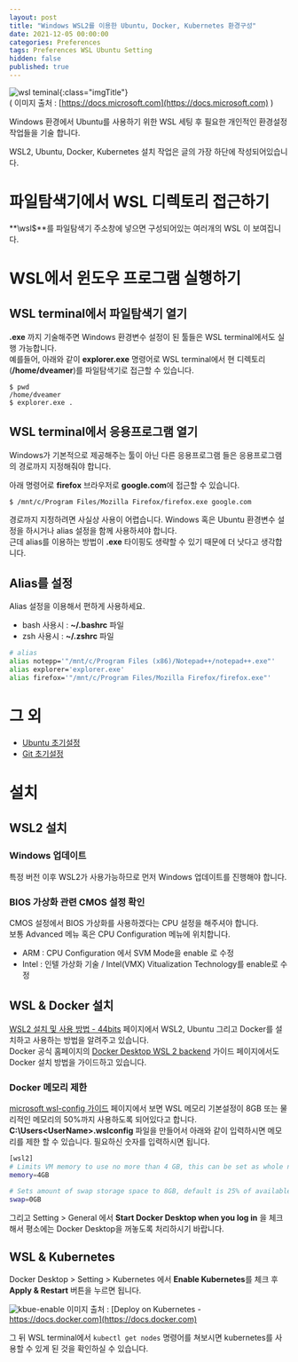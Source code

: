 ```yaml
---
layout: post
title: "Windows WSL2를 이용한 Ubuntu, Docker, Kubernetes 환경구성"
date: 2021-12-05 00:00:00
categories: Preferences
tags: Preferences WSL Ubuntu Setting
hidden: false
published: true
---
```


![wsl teminal](https://docs.microsoft.com/ko-kr/windows/wsl/media/terminal.png){:class="imgTitle"}  
( 이미지 출처 : [https://docs.microsoft.com](https://docs.microsoft.com) )  

Windows 환경에서 Ubuntu를 사용하기 위한 WSL 세팅 후 필요한 개인적인 환경설정 작업들을 기술 합니다.  

<!--more-->

WSL2, Ubuntu, Docker, Kubernetes 설치 작업은 글의 가장 하단에 작성되어있습니다.  

# 파일탐색기에서 WSL 디렉토리 접근하기 

**\\wsl$**를 파일탐색기 주소창에 넣으면 구성되어있는 여러개의 WSL 이 보여집니다.  

# WSL에서 윈도우 프로그램 실행하기

## WSL terminal에서 파일탐색기 열기

**.exe** 까지 기술해주면 Windows 환경변수 설정이 된 툴들은 WSL terminal에서도 실행 가능합니다.  
예를들어, 아래와 같이 **explorer.exe** 명령어로 WSL terminal에서 현 디렉토리(**/home/dveamer**)를 파일탐색기로 접근할 수 있습니다.  

~~~terminal
$ pwd
/home/dveamer
$ explorer.exe .
~~~

## WSL terminal에서 응용프로그램 열기

Windows가 기본적으로 제공해주는 툴이 아닌 다른 응용프로그램 들은 응용프로그램의 경로까지 지정해줘야 합니다.  

아래 명령어로 **firefox** 브라우저로 **google.com**에 접근할 수 있습니다.  

~~~terminal
$ /mnt/c/Program Files/Mozilla Firefox/firefox.exe google.com
~~~

경로까지 지정하려면 사실상 사용이 어렵습니다. Windows 혹은 Ubuntu 환경변수 설정을 하시거나 alias 설정을 함께 사용하셔야 합니다.  
근데 alias를 이용하는 방법이 **.exe** 타이핑도 생략할 수 있기 때문에 더 낫다고 생각합니다.  

## Alias를 설정

Alias 설정을 이용해서 편하게 사용하세요.  

  * bash 사용시 : **~/.bashrc** 파일 
  * zsh 사용시 : **~/.zshrc** 파일 

~~~bash
# alias
alias notepp='"/mnt/c/Program Files (x86)/Notepad++/notepad++.exe"'
alias explorer='explorer.exe'
alias firefox='"/mnt/c/Program Files/Mozilla Firefox/firefox.exe"'
~~~

# 그 외 

  * [Ubuntu 초기설정](/ubuntu/InitialSetting.html)
  * [Git 초기설정](/preferences/Git.html)
  
  
  
# 설치 

## WSL2 설치

### Windows 업데이트 

특정 버전 이후 WSL2가 사용가능하므로 먼저 Windows 업데이트를 진행해야 합니다.  

### BIOS 가상화 관련 CMOS 설정 확인

CMOS 설정에서 BIOS 가상화를 사용하겠다는 CPU 설정을 해주셔야 합니다.  
보통 Advanced 메뉴 혹은 CPU Configuration 메뉴에 위치합니다.  

  * ARM : CPU Configuration 에서 SVM Mode을 enable 로 수정 
  * Intel : 인텔 가상화 기술 / Intel(VMX) Vitualization Technology를 enable로 수정

## WSL & Docker 설치

[WSL2 설치 및 사용 방법 - 44bits](https://www.44bits.io/ko/post/wsl2-install-and-basic-usage) 페이지에서 WSL2, Ubuntu 그리고 Docker를 설치하고 사용하는 방법을 알려주고 있습니다.  
Docker 공식 홈페이지의 [Docker Desktop WSL 2 backend](https://docs.docker.com/desktop/windows/wsl/) 가이드 페이지에서도 Docker 설치 방법을 가이드하고 있습니다.  

### Docker 메모리 제한 

[microsoft wsl-config 가이드](https://docs.microsoft.com/en-us/windows/wsl/wsl-config#configuration-setting-for-wslconfig) 페이지에서 보면 WSL 메모리 기본설정이 8GB 또는 물리적인 메모리의 50%까지 사용하도록 되어있다고 합니다.  
**C:\Users\<UserName>\.wslconfig** 파일을 만들어서 아래와 같이 입력하시면 메모리를 제한 할 수 있습니다. 필요하신 숫자를 입력하시면 됩니다.  

~~~bash 
[wsl2]
# Limits VM memory to use no more than 4 GB, this can be set as whole numbers using GB or MB
memory=4GB

# Sets amount of swap storage space to 8GB, default is 25% of available RAM
swap=0GB
~~~

그리고 Setting > General 에서 **Start Docker Desktop when you log in** 을 체크해서 평소에는 Docker Desktop을 꺼놓도록 처리하시기 바랍니다.  
 
## WSL & Kubernetes

Docker Desktop > Setting > Kubernetes 에서 **Enable Kubernetes**를 체크 후 **Apply & Restart** 버튼을 누르면 됩니다.  

![kbue-enable](https://docs.docker.com/desktop/images/kube-enable.png)
이미지 출처 : [Deploy on Kubernetes - https://docs.docker.com](https://docs.docker.com)

그 뒤 WSL terminal에서 ```kubectl get nodes``` 명령어를 쳐보시면 kubernetes를 사용할 수 있게 된 것을 확인하실 수 있습니다.  
